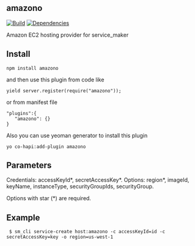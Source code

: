 ## amazono

[![Build](https://travis-ci.org/bandwidthcom/amazono.png)](https://travis-ci.org/bandwidthcom/amazono)
[![Dependencies](https://david-dm.org/bandwidthcom/amazono.png)](https://david-dm.org/bandwidthcom/amazono)

Amazon EC2 hosting provider for service_maker

## Install

```
npm install amazono
```
and then use this plugin from code like

```
yield server.register(require("amazono"));
```

or from  manifest file

```
"plugins":{
   "amazono": {}
}
```

Also you can use yeoman generator to install this plugin

```
yo co-hapi:add-plugin amazono
```

## Parameters

Credentials: accessKeyId*, secretAccessKey*.
Options: region*, imageId, keyName, instanceType, securityGroupIds, securityGroup.

Options with star (*) are required.

## Example

```
 $ sm_cli service-create host:amazono -c accessKeyId=id -c secretAccessKey=key -o region=us-west-1
```
